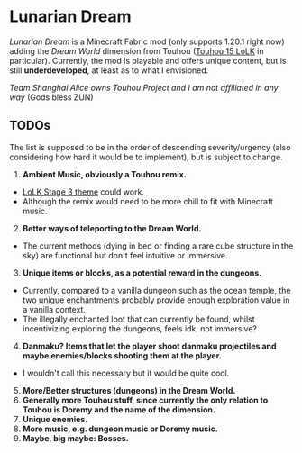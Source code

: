 # Lunarian Dream
_Lunarian Dream_ is a Minecraft Fabric mod (only supports 1.20.1 right now) adding the _Dream World_ dimension
from Touhou ([Touhou 15 LoLK](https://store.steampowered.com/app/937580/Touhou_Kanjuden__Legacy_of_Lunatic_Kingdom/) in particular).
Currently, the mod is playable and offers unique content, but is still **underdeveloped**, at least as to what I envisioned.

_Team Shanghai Alice owns Touhou Project and I am not affiliated in any way_ (Gods bless ZUN)

## TODOs

The list is supposed to be in the order of descending severity/urgency (also considering how hard it would be to implement), but is subject to change.

1. **Ambient Music, obviously a Touhou remix.**
  - [LoLK Stage 3 theme](https://www.youtube.com/watch?v=KdnK6RYjnn4) could work.
  - Although the remix would need to be more chill to fit with Minecraft music.
2. **Better ways of teleporting to the Dream World.**
  - The current methods (dying in bed or finding a rare cube structure in the sky) are functional but
    don't feel intuitive or immersive.
3. **Unique items or blocks, as a potential reward in the dungeons.**
  - Currently, compared to a vanilla dungeon such as the ocean temple, the two unique enchantments
    probably provide enough exploration value in a vanilla context.
  - The illegally enchanted loot that can currently be found, whilst incentivizing exploring the dungeons,
    feels idk, not immersive?
4. **Danmaku? Items that let the player shoot danmaku projectiles and maybe enemies/blocks shooting them at the player.**
  - I wouldn't call this necessary but it would be quite cool.
5. **More/Better structures (dungeons) in the Dream World.**
6. **Generally more Touhou stuff, since currently the only relation to Touhou is Doremy and the name of the dimension.**
7. **Unique enemies.**
8. **More music, e.g. dungeon music or Doremy music.**
9. **Maybe, big maybe: Bosses.**
